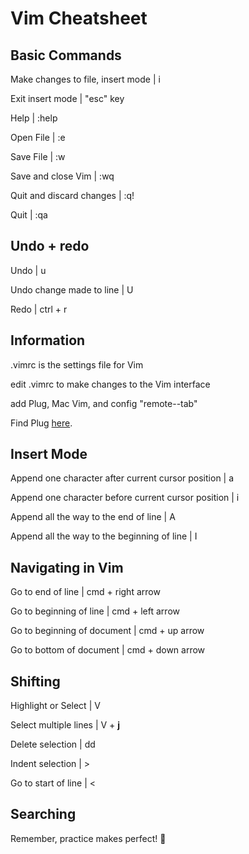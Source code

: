 # Vim Cheatsheet

## Basic Commands

Make changes to file, insert mode | i

Exit insert mode | "esc" key

Help | :help

Open File | :e

Save File | :w

Save and close Vim | :wq

Quit and discard changes | :q!

Quit | :qa

## Undo + redo

Undo | u

Undo change made to line | U

Redo | ctrl + r

## Information

.vimrc is the settings file for Vim

edit .vimrc to make changes to the Vim interface

add Plug, Mac Vim, and config "remote--tab"

Find Plug [here](https://github.com/junegunn/vim-plug).

## Insert Mode

Append one character after current cursor position | a

Append one character before current cursor position | i

Append all the way to the end of line | A

Append all the way to the beginning of line | I

## Navigating in Vim

Go to end of line | cmd + right arrow

Go to beginning of line | cmd + left arrow

Go to beginning of document | cmd + up arrow

Go to bottom of document | cmd + down arrow

## Shifting

Highlight or Select | V

Select multiple lines | V + **j**

Delete selection | dd

Indent selection | >

Go to start of line | <

## Searching 

Remember, practice makes perfect! :cowboy_hat_face:
